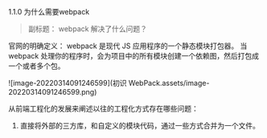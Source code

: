 1.1.0 为什么需要webpack

> 副标题： webpack 解决了什么问题？

官网的明确定义： webpack 是现代 JS 应用程序的一个静态模块打包器。 当webpack 处理你的程序时，会为项目中的所有模块创建一个依赖图，然后打包成一个或者多个包。

![image-20220314091246599](初识 WebPack.assets/image-20220314091246599.png)

从前端工程化的发展来阐述以往的工程化方式存在哪些问题：

1. 直接将外部的三方库，和自定义的模块代码，通过一些方式合并为一个文件。 